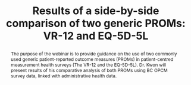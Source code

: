 ---
abstract: The purpose of the webinar is to provide guidance on the use of two commonly used generic patient-reported outcome measures (PROMs) in patient-centred measurement health surveys (The VR-12 and the EQ-5D-5L). Dr. Kwon will present results of his comparative analysis of both PROMs using BC OPCM survey data, linked with administrative health data.

authors:
- admin
#- Richard Sawatzky
#- Jennifer Baumbusch
#- Sandra Lauck
#- Pamela A. Ratner
#date: "2021-01-27T16:00:00Z"
doi: ""
featured: true
image:
  focal_point: ""
  preview_only: false
  
#links:
#name: "https://www.bcpcm.ca/articles/results-side-side-comparison-two-generic-proms-vr-12-and#-eq-5d-5l"
# url: 'https://www.bcpcm.ca/articles/results-side-side-comparison-two-generic-proms-vr-12-and#-eq-5d-5l'
#projects:
#- internal-project
#publication: In *International Society of Quality of Life Research Conference*
#publication_short: In *ISOQOL*
publication_types:
- "1"
publishDate: "2021-01-27"
#slides: example
summary: This is an invited webinar from the BC Office of Patient-Centred Measurement to present results of a comparative analysis of the VR-12 and the EQ-5D using BC OPCM survey data, linked with administrative health data.
#tags:
#- Source Themes
title: "Results of a side-by-side comparison of two generic PROMs: VR-12 and EQ-5D-5L" 
#url_code: 'https://pubmed.ncbi.nlm.nih.gov/30688670/'
#url_dataset: '#'
#url_pdf: https://pubmed.ncbi.nlm.nih.gov/30688670/
#url_poster: 'https://isoqol27-isoqol.ipostersessions.com/default.aspx?s=92-DC-9D-CE-6D-FA#-6A-42-DB-DA-BC-29-5C-06-D3-7D'
#url_project: "https://www.slideshare.net/secret/a3VIyDDSiF8ETx"
#url_slides: "https://ln.sync.com/dl/d4883f2b0/ni7g#z34t-3483vth3-9kfqh6ca-66mpnjg4"
#url_source: '#'
url_video: 'https://www.bcpcm.ca/articles/results-side-side-comparison-two-generic-proms-vr-12-and-eq-5d-5l'
---